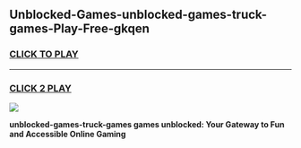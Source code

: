 
## Unblocked-Games-unblocked-games-truck-games-Play-Free-gkqen
<h3>
<a href="https://premium76.site?title=unblocked-games-truck-games&ref=22A">CLICK TO PLAY</a></h3>
<hr>

<h3>
<a href="https://premium76.site?title=unblocked-games-truck-games&ref=22A">CLICK 2 PLAY</a>
  
</h3>

<a href="https://premium76.site?title=unblocked-games-truck-games&ref=22A"><img src="https://clearcache.store/games.png"></a>


**unblocked-games-truck-games games unblocked: Your Gateway to Fun and Accessible Online Gaming**
